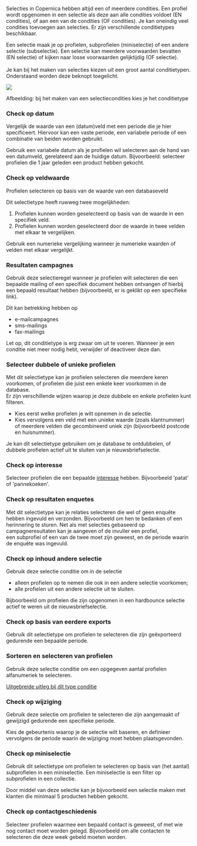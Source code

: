 Selecties in Copernica hebben altijd een of meerdere condities. Een
profiel wordt opgenomen in een selectie als deze aan alle condities
voldoet (EN condities), of aan een van de condities (OF condities). Je
kan oneindig veel condities toevoegen aan selecties. Er zijn
verschillende conditietypes beschikbaar.

Een selectie maak je op profielen, subprofielen (miniselectie) of een
andere selectie (subselectie). Een selectie kan meerdere voorwaarden
bevatten (EN selectie) of kijken naar losse voorwaarden gelijktijdig (OF
selectie). \
\
 Je kan bij het maken van selecties kiezen uit een groot aantal
conditietypen. Onderstaand worden deze beknopt toegelicht.

![](../images/selectionstypes.png)

Afbeelding: bij het maken van een selectiecondities kies je het
conditietype

### Check op datum

Vergelijk de waarde van een (datum)veld met een periode die je hier
specificeert. Hiervoor kan een vaste periode, een variabele periode of
een combinatie van beiden worden gebruikt.

Gebruik een variabele datum als je profielen wil selecteren aan de hand
van een datumveld, gerelateerd aan de huidige datum. Bijvoorbeeld:
selecteer profielen die 1 jaar geleden een product hebben gekocht.

### Check op veldwaarde

Profielen selecteren op basis van de waarde van een databaseveld

Dit selectietype heeft ruwweg twee mogelijkheden:

1.  Profielen kunnen worden geselecteerd op basis van de waarde in een
    specifiek veld. 
2.  Profielen kunnen worden geselecteerd door de waarde in twee velden
    met elkaar te vergelijken.

Gebruik een numerieke vergelijking wanneer je numerieke waarden of
velden met elkaar vergelijkt.

### **Resultaten campagnes**

Gebruik deze selectieregel wanneer je profielen wilt selecteren die een
bepaalde mailing of een specifiek document hebben ontvangen of hierbij
een bepaald resultaat hebben (bijvoorbeeld, er is geklikt op een
specifieke link).

Dit kan betrekking hebben op 

-   e-mailcampagnes
-   sms-mailings
-   fax-mailings

Let op, dit conditietype is erg zwaar om uit te voeren. Wanneer je een
conditie niet meer nodig hebt, verwijder of deactiveer deze dan.

### Selecteer dubbele of unieke profielen

Met dit selectietype kan je profielen selecteren die meerdere keren
voorkomen, of profielen die juist een enkele keer voorkomen in de
database.\
 Er zijn verschillende wijzen waarop je deze dubbele en enkele profielen
kunt filteren.

-   Kies eerst welke profielen je wilt opnemen in de selectie.
-   Kies vervolgens een veld met een unieke waarde (zoals klantnummer)
    of meerdere velden die gecombineerd uniek zijn (bijvoorbeeld
    postcode en huisnummer).

Je kan dit selectietype gebruiken om je database te ontdubbelen, of
dubbele profielen actief uit te sluiten van je nieuwsbriefselectie.

### Check op interesse

Selecteer profielen die een bepaalde [interesse](#) hebben. Bijvoorbeeld
'patat' of 'pannekoeken'.

### Check op resultaten enquetes

Met dit selectietype kan je relaties selecteren die wel of geen enquête
hebben ingevuld en verzonden. Bijvoorbeeld om hen te bedanken of een
herinnering te sturen. Net als met selecties gebaseerd op
campagneresultaten kan je aangeven of de invuller een profiel,
een subprofiel of een van de twee moet zijn geweest, en de periode
waarin de enquête was ingevuld.

### Check op inhoud andere selectie

Gebruik deze selectie conditie om in de selectie

-   alleen profielen op te nemen die ook in een andere selectie
    voorkomen;
-   alle profielen uit een andere selectie uit te sluiten.

Bijboorbeeld om profielen die zijn opgenomen in een hardbounce selectie
actief te weren uit de nieuwsbriefselectie.

### Check op basis van eerdere exports

Gebruik dit selectietype om profielen te selecteren die zijn
geëxporteerd gedurende een bepaalde periode.

### Sorteren en selecteren van profielen

Gebruik deze selectie conditie om een opgegeven aantal profielen
alfanumeriek te selecteren.

[Uitgebreide uitleg bij dit type
conditie](https://www.copernica.com/nl/ondersteuning/selectieconditie-sorteren-en-selecteren-van-sub-profielen)

### Check op wijziging

Gebruik deze selectie om profielen te selecteren die zijn aangemaakt of
gewijzigd gedurende een specifieke periode.

Kies de gebeurtenis waarop je de selectie wilt baseren, en definieer
vervolgens de periode waarin de wijziging moet hebben plaatsgevonden.

### Check op miniselectie

Gebruik dit selectietype om profielen te selecteren op basis van (het
aantal) subprofielen in een miniselectie. Een miniselectie is een filter
op subprofielen in een collectie.

Door middel van deze selectie kan je bijvoorbeeld een selectie maken met
klanten die minimaal 5 producten hebben gekocht.

### Check op contactgeschiedenis

Selecteer profielen waarmee een bepaald contact is geweest, of met wie
nog contact moet worden gelegd. Bijvoorbeeld om alle contacten te
selecteren die deze week gebeld moeten worden.

 
